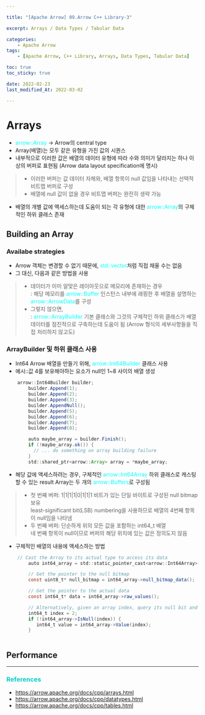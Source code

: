 ```yaml
---

title: "[Apache Arrow] 09.Arrow C++ Library-3" 

excerpt: Arrays / Data Types / Tabular Data

categories: 
    - Apache Arrow
tags:
    - [Apache Arrow, C++ Library, Arrays, Data Types, Tabular Data]

toc: true
toc_sticky: true

date: 2022-02-23
last_modified_At: 2022-03-02

---
```


# Arrays 
- <span style="color:	#00FFFF">arrow::Array</span> → Arrow의 central type 
- Array(배열)는 모두 같은 유형을 가진 값의 시퀀스
- 내부적으로 이러한 값은 배열의 데이터 유형에 따라 수와 의미가 달라지는 하나 이상의 버퍼로 표현됨 (Arrow data layout specification에 명시)
> - 이러한 버퍼는 값 데이터 자체와, 배열 항목이 null 값임을 나타내는 선택적 비트맵 버퍼로 구성 
> - 배열에 null 값이 없을 경우 비트맵 버퍼는 완전히 생략 가능 
- 배열의 개별 값에 액세스하는데 도움이 되는 각 유형에 대한 <span style="color:	#00FFFF">arrow::Array</span>의 구체적인 하위 클래스 존재 


## Building an Array 

### Availabe strategies  
- Arrow 객체는 변경할 수 없기 때문에, <span style="color:	#00FFFF">std::vector</span>처럼 직접 채울 수는 없음 
- 그 대신, 다음과 같은 방법을 사용 
> - 데이터가 이미 알맞은 레이아웃으로 메모리에 존재하는 경우          
>   : 해당 메모리를 <span style="color:	#00FFFF">arrow::Buffer</span> 인스턴스 내부에 래핑한 후 배열을 설명하는 <span style="color:	#00FFFF">arrow::ArrowData</span>를 구성 
> - 그렇지 않으면,          
>   : <span style="color:	#00FFFF">arrow::ArrayBuilder</span> 기본 클래스와 그것의 구체적인 하위 클래스가 배열 데이터를 점진적으로 구축하는데 도움이 됨 (Arrow 형식의 세부사항들을 직접 처리하지 않고도)

### ArrayBuilder 및 하위 클래스 사용 
- Int64 Arrow 배열을 만들기 위해, <span style="color:	#00FFFF">arrow::Int64Builder</span> 클래스 사용 
- 예시::값 4를 보유해야하는 요소가 null인 1~8 사이의 배열 생성 

```java
    arrow::Int64Builder builder;
        builder.Append(1);
        builder.Append(2);
        builder.Append(3);
        builder.AppendNull();
        builder.Append(5);
        builder.Append(6);
        builder.Append(7);
        builder.Append(8);

        auto maybe_array = builder.Finish();
        if (!maybe_array.ok()) {
          // ... do something on array building failure
        }
        std::shared_ptr<arrow::Array> array = *maybe_array;
```
- 해당 값에 액세스하려는 경우, 구체적인 <span style="color:	#00FFFF">arrow::Int64Array</span> 하위 클래스로 캐스팅 할 수 있는 result Array는 두 개의 <span style="color:	#00FFFF">arrow::Buffers</span>로 구성됨 
> - 첫 번째 버퍼: 1|1|1|1|0|1|1|1 비트가 있는 단일 바이트로 구성된 null bitmap 보유           
>                least-significant bit(LSB) numbering을 사용하므로 배열의 4번째 항목이 null임을 나타냄 
> - 두 번째 버퍼: 단순하게 위의 모든 값을 포함하는 int64_t 배열         
>                네 번째 항목이 null이므로 버퍼의 해당 위치에 있는 값은 정의도지 않음 

- 구체적인 배열의 내용에 액세스하는 방법 

```java
	// Cast the Array to its actual type to access its data
		auto int64_array = std::static_pointer_cast<arrow::Int64Array>(array);

		// Get the pointer to the null bitmap
		const uint8_t* null_bitmap = int64_array->null_bitmap_data();

		// Get the pointer to the actual data
		const int64_t* data = int64_array->raw_values();

		// Alternatively, given an array index, query its null bit and value directly
		int64_t index = 2;
		if (!int64_array->IsNull(index)) {
		   int64_t value = int64_array->Value(index);
		}
	
```

## Performance




***

### <span style="color:#00CCCC">References</span>
- <https://arrow.apache.org/docs/cpp/arrays.html>
- <https://arrow.apache.org/docs/cpp/datatypes.html>
- <https://arrow.apache.org/docs/cpp/tables.html>
